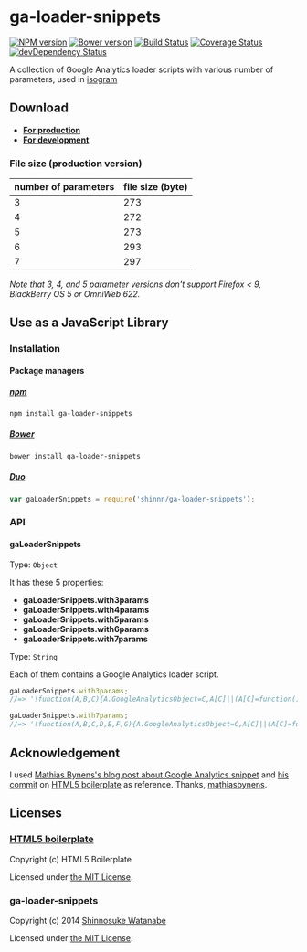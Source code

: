 # ga-loader-snippets

[![NPM version](https://badge.fury.io/js/ga-loader-snippets.svg)](https://www.npmjs.org/package/ga-loader-snippets)
[![Bower version](https://badge.fury.io/bo/ga-loader-snippets.svg)](https://github.com/shinnn/ga-loader-snippets/releases)
[![Build Status](https://travis-ci.org/shinnn/ga-loader-snippets.svg?branch=master)](https://travis-ci.org/shinnn/ga-loader-snippets)
[![Coverage Status](https://img.shields.io/coveralls/shinnn/ga-loader-snippets.svg)](https://coveralls.io/r/shinnn/ga-loader-snippets)
[![devDependency Status](https://david-dm.org/shinnn/ga-loader-snippets/dev-status.svg)](https://david-dm.org/shinnn/ga-loader-snippets#info=devDependencies)

A collection of Google Analytics loader scripts with various number of parameters, used in [isogram](https://github.com/shinnn/isogram)

## Download

* [**For production**](https://github.com/shinnn/ga-loader-snippets/tree/master/snippets-production)
* [**For development**](https://github.com/shinnn/ga-loader-snippets/tree/master/snippets-development)

### File size (production version)

| number of parameters | file size (byte) |
| --- | --- |
| 3 | 273 |
| 4 | 272 |
| 5 | 273 |
| 6 | 293 |
| 7 | 297 |

*Note that 3, 4, and 5 parameter versions don't support Firefox < 9, BlackBerry OS 5 or  OmniWeb 622.*

## Use as a JavaScript Library

### Installation

#### Package managers

##### [npm](https://www.npmjs.org/)

```sh
npm install ga-loader-snippets
```

##### [Bower](http://bower.io/)

```sh
bower install ga-loader-snippets
```

##### [Duo](http://duojs.org/)

```javascript
var gaLoaderSnippets = require('shinnn/ga-loader-snippets');
```

### API

#### gaLoaderSnippets

Type: `Object`

It has these 5 properties:

* **gaLoaderSnippets.with3params**
* **gaLoaderSnippets.with4params**
* **gaLoaderSnippets.with5params**
* **gaLoaderSnippets.with6params**
* **gaLoaderSnippets.with7params**

Type: `String`

Each of them contains a Google Analytics loader script.

```javascript
gaLoaderSnippets.with3params;
//=> '!function(A,B,C){A.GoogleAnalyticsObject=C,A[C]||(A[C]=function(){\n(A[C].q=A[C].q||[]).push(arguments)}),A[C].l=+new Date;var s=B.createElement("script"),\ne=B.scripts[0];s.src="//www.google-analytics.com/analytics.js",\ne.parentNode.insertBefore(s,e)}(window,document,"ga");'

gaLoaderSnippets.with7params;
//=> '!function(A,B,C,D,E,F,G){A.GoogleAnalyticsObject=C,A[C]||(A[C]=function(){\n(A[C].q=A[C].q||[]).push(arguments)}),A[C].l=+new Date,F=B.createElement(D),\nG=B.getElementsByTagName(D)[0],F.src=E,G.parentNode.insertBefore(F,G)}\n(window,document,"ga","script","//www.google-analytics.com/analytics.js");'
```

## Acknowledgement

I used [Mathias Bynens's blog post about Google Analytics snippet](https://mathiasbynens.be/notes/async-analytics-snippet) and [his commit](https://github.com/h5bp/html5-boilerplate/commit/48d49e96d6db282eb9686d31ebbc5cbbbdd4d966) on [HTML5 boilerplate](https://github.com/h5bp/html5-boilerplate) as reference. Thanks, [mathiasbynens](https://github.com/mathiasbynens).

## Licenses

### [HTML5 boilerplate](http://html5boilerplate.com/)

Copyright (c) HTML5 Boilerplate

Licensed under [the MIT License](https://github.com/h5bp/html5-boilerplate/blob/master/LICENSE.md).

### ga-loader-snippets

Copyright (c) 2014 [Shinnosuke Watanabe](https://github.com/shinnn)

Licensed under [the MIT License](./LICENSES.md#ga-loader-snippets).
